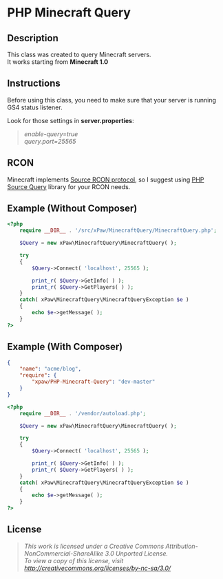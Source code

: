 # PHP Minecraft Query

## Description
This class was created to query Minecraft servers.<br>
It works starting from **Minecraft 1.0**

## Instructions
Before using this class, you need to make sure that your server is running GS4 status listener.

Look for those settings in **server.properties**:

> *enable-query=true*<br>
> *query.port=25565*

## RCON
Minecraft implements [Source RCON protocol](https://developer.valvesoftware.com/wiki/Source_RCON_Protocol), so I suggest using [PHP Source Query](https://github.com/xPaw/PHP-Source-Query-Class) library for your RCON needs.

## Example (Without Composer)
```php
<?php
	require __DIR__ . '/src/xPaw/MinecraftQuery/MinecraftQuery.php';

	$Query = new xPaw\MinecraftQuery\MinecraftQuery( );

	try
	{
		$Query->Connect( 'localhost', 25565 );

		print_r( $Query->GetInfo( ) );
		print_r( $Query->GetPlayers( ) );
	}
	catch( xPaw\MinecraftQuery\MinecraftQueryException $e )
	{
		echo $e->getMessage( );
	}
?>
```
## Example (With Composer)
```json
{
    "name": "acme/blog",
    "require": {
        "xpaw/PHP-Minecraft-Query": "dev-master"
    }
}
```
```php
<?php
	require __DIR__ . '/vendor/autoload.php';

	$Query = new xPaw\MinecraftQuery\MinecraftQuery( );

	try
	{
		$Query->Connect( 'localhost', 25565 );

		print_r( $Query->GetInfo( ) );
		print_r( $Query->GetPlayers( ) );
	}
	catch( xPaw\MinecraftQuery\MinecraftQueryException $e )
	{
		echo $e->getMessage( );
	}
?>
```

## License
> *This work is licensed under a Creative Commons Attribution-NonCommercial-ShareAlike 3.0 Unported License.<br>
> To view a copy of this license, visit http://creativecommons.org/licenses/by-nc-sa/3.0/*
